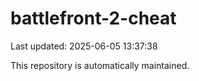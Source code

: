 # battlefront-2-cheat

Last updated: 2025-06-05 13:37:38

This repository is automatically maintained.
